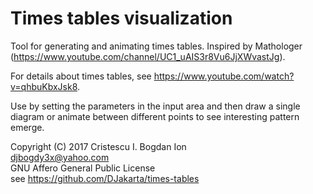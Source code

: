 # Times tables visualization

Tool for generating and animating times tables. Inspired by Mathologer (https://www.youtube.com/channel/UC1_uAIS3r8Vu6JjXWvastJg).

For details about times tables, see https://www.youtube.com/watch?v=qhbuKbxJsk8.

Use by setting the parameters in the input area and then draw a single diagram or animate between different points to see interesting pattern emerge.

Copyright (C) 2017 Cristescu I. Bogdan Ion  
djbogdy3x@yahoo.com  
GNU Affero General Public License  
see https://github.com/DJakarta/times-tables  

